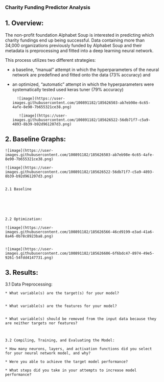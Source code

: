 ### Charity Funding Predictor Analysis
## 1. Overview:

The non-profit foundation Alphabet Soup is interested in predicting which charity fundings end up being successful. Data containing more than 34,000 organizations previously funded by Alphabet Soup and their metadata is preprocessing and fitted into a deep learning neural network.

This process utilizes two different strategies:

- a baseline, “manual” attempt in which the hyperparameters of the neural network are predefined and fitted onto the data (73% accuracy) and

- an optimized, “automatic” attempt in which the hyperparameters were systematically tested used keras tuner (79% accuracy)


        ![image](https://user-images.githubusercontent.com/100891182/185626503-ab7eb98e-6c65-4afe-8e90-7b655321ce38.png)

         ![image](https://user-images.githubusercontent.com/100891182/185626522-56db71f7-c5a9-4893-8b39-b92d961207d3.png)

## 2. Baseline Graphs:
        
    ![image](https://user-images.githubusercontent.com/100891182/185626503-ab7eb98e-6c65-4afe-8e90-7b655321ce38.png)

    ![image](https://user-images.githubusercontent.com/100891182/185626522-56db71f7-c5a9-4893-8b39-b92d961207d3.png)    


    2.1 Baseline
    
    

    
    
    
    2.2 Optimization:

    ![image](https://user-images.githubusercontent.com/100891182/185626566-46cd9199-e3ad-41a6-8a46-0b78c8923ba8.png)


    ![image](https://user-images.githubusercontent.com/100891182/185626606-6f6bdc47-8974-49e5-9261-54fdd4147731.png)


## 3. Results:


  3.1 Data Preprocessing:
  
    * What variable(s) are the target(s) for your model?
    
    
    * What variable(s) are the features for your model?
    
    
    * What variable(s) should be removed from the input data because they are neither targets nor features?
    
    
    
    3.2 Compiling, Training, and Evaluating the Model:
    
    * How many neurons, layers, and activation functions did you select for your neural network model, and why?
    
    * Were you able to achieve the target model performance?
    
    * What steps did you take in your attempts to increase model performance?
